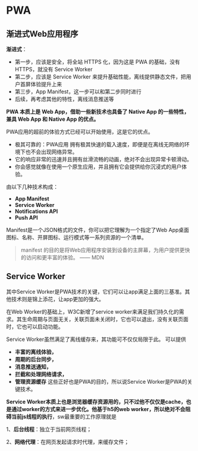 # PWA

## 渐进式Web应用程序

**渐进式**：

- 第一步，应该是安全，将全站 HTTPS 化，因为这是 PWA 的基础，没有 HTTPS，就没有 Service Worker
- 第二步，应该是 Service Worker 来提升基础性能，离线提供静态文件，把用户首屏体验提升上来
- 第三步，App Manifest，这一步可以和第二步同时进行
- 后续，再考虑其他的特性，离线消息推送等

**PWA 本质上是 Web App，借助一些新技术也具备了 Native App 的一些特性，兼具 Web App 和 Native App 的优点。**

PWA应用的超前的体验方式已经可以开始使用，这是它的优点。

- 极其可靠的：PWA应用 拥有极其快速的载入速度，即便是在离线无网络的环境下也不会出现网络异常。
- 它的响应非常的迅速并且拥有丝滑流畅的动画，绝对不会出现异常卡顿滑动。
- 你会感觉就像在使用一个原生应用，并且拥有它会提供给你沉浸式的用户体验。

由以下几种技术构成：

- **App Manifest**
- **Service Worker**
- **Notifications API**
- **Push API**

Manifest是一个JSON格式的文件，你可以把它理解为一个指定了Web App桌面图标、名称、开屏图标、运行模式等一系列资源的一个清单。

> manifest 的目的是将Web应用程序安装到设备的主屏幕，为用户提供更快的访问和更丰富的体验。 —— MDN

## Service Worker
其中Service Worker是PWA技术的关键，它们可以让app满足上面的三基准。其他技术则是锦上添花，让app更加的强大。

在Web Worker的基础上，W3C新增了service worker来满足我们持久化的需求。其生命周期与页面无关，关联页面未关闭时，它也可以退出，没有关联页面时，它也可以启动功能。

Service Worker虽然满足了离线缓存来，其功能可不仅仅局限于此。 可以提供

- **丰富的离线体验，**
- **周期的后台同步，**
- **消息推送通知，**
- **拦截和处理网络请求，**
- **管理资源缓存**
  这些正好也是PWA的目的，所以说Service Worker是PWA的关键技术。

**Service Worker本质上也是浏览器缓存资源用的，只不过他不仅仅是cache，也是通过worker的方式来进一步优化。他基于h5的web worker，所以绝对不会阻碍当前js线程的执行**，sw最重要的工作原理就是

1、**后台线程**：独立于当前网页线程；

2、**网络代理**：在网页发起请求时代理，来缓存文件；
